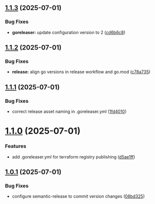 ## [1.1.3](https://github.com/terraform-tacticalrmm/terraform-provider-tacticalrmm/compare/v1.1.2...v1.1.3) (2025-07-01)


### Bug Fixes

* **goreleaser:** update configuration version to 2 ([cd6b6c8](https://github.com/terraform-tacticalrmm/terraform-provider-tacticalrmm/commit/cd6b6c84501cac5c2fdce5fd9a029ca504e67866))

## [1.1.2](https://github.com/terraform-tacticalrmm/terraform-provider-tacticalrmm/compare/v1.1.1...v1.1.2) (2025-07-01)


### Bug Fixes

* **release:** align go versions in release workflow and go.mod ([c78a735](https://github.com/terraform-tacticalrmm/terraform-provider-tacticalrmm/commit/c78a7357e45eaa34cf3e23af87074d259b26a686))

## [1.1.1](https://github.com/terraform-tacticalrmm/terraform-provider-tacticalrmm/compare/v1.1.0...v1.1.1) (2025-07-01)


### Bug Fixes

* correct release asset naming in .goreleaser.yml ([1fd4010](https://github.com/terraform-tacticalrmm/terraform-provider-tacticalrmm/commit/1fd4010cf83e5a9206adb371bc64a73786169e03))

# [1.1.0](https://github.com/terraform-tacticalrmm/terraform-provider-tacticalrmm/compare/v1.0.1...v1.1.0) (2025-07-01)


### Features

* add .goreleaser.yml for terraform registry publishing ([d5ae1ff](https://github.com/terraform-tacticalrmm/terraform-provider-tacticalrmm/commit/d5ae1ff4f6358895e9d17ac3db6b0d7d3c6d6f04))

## [1.0.1](https://github.com/terraform-tacticalrmm/terraform-provider-tacticalrmm/compare/v1.0.0...v1.0.1) (2025-07-01)


### Bug Fixes

* configure semantic-release to commit version changes ([08bd325](https://github.com/terraform-tacticalrmm/terraform-provider-tacticalrmm/commit/08bd325926840d557cac75eb2349f199261de8b2))
